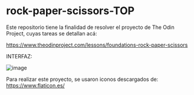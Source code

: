 # rock-paper-scissors-TOP

Este repositorio tiene la finalidad de resolver el proyecto de The Odin Project, cuyas tareas se detallan acá:

https://www.theodinproject.com/lessons/foundations-rock-paper-scissors

INTERFAZ:

![image](https://user-images.githubusercontent.com/87911089/188048766-ecc86ec0-d843-4816-b3cb-a262c6b5d804.png)

Para realizar este proyecto, se usaron iconos descargados de: https://www.flaticon.es/
